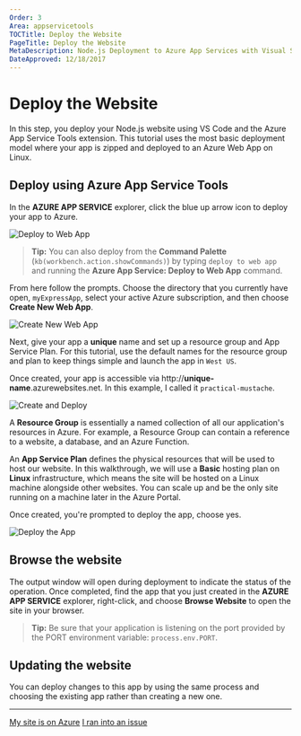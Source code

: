 ```yaml
---
Order: 3
Area: appservicetools
TOCTitle: Deploy the Website
PageTitle: Deploy the Website
MetaDescription: Node.js Deployment to Azure App Services with Visual Studio Code
DateApproved: 12/18/2017
---
```

# Deploy the Website

In this step, you deploy your Node.js website using VS Code and the Azure App Service Tools extension. This tutorial uses the most basic deployment model where your app is zipped and deployed to an Azure Web App on Linux.

## Deploy using Azure App Service Tools

In the **AZURE APP SERVICE** explorer, click the blue up arrow icon to deploy your app to Azure.

![Deploy to Web App](images/app-service-extension/deploy.png)

> **Tip:** You can also deploy from the **Command Palette** (`kb(workbench.action.showCommands)`) by typing `deploy to web app` and running the **Azure App Service: Deploy to Web App** command.

From here follow the prompts. Choose the directory that you currently have open, `myExpressApp`, select your active Azure subscription, and then choose **Create New Web App**.

![Create New Web App](images/app-service-extension/create-app.png)

Next, give your app a **unique** name and set up a resource group and App Service Plan. For this tutorial, use the default names for the resource group and plan to keep things simple and launch the app in `West US`.

Once created, your app is accessible via http://**unique-name**.azurewebsites.net. In this example, I called it `practical-mustache`.

![Create and Deploy](images/app-service-extension/create.gif)

A **Resource Group** is essentially a named collection of all our application's resources in Azure. For example, a Resource Group can contain a reference to a website, a database, and an Azure Function.

An **App Service Plan** defines the physical resources that will be used to host our website. In this walkthrough, we will use a **Basic** hosting plan on **Linux** infrastructure, which means the site will be hosted on a Linux machine alongside other websites. You can scale up and be the only site running on a machine later in the Azure Portal.

Once created, you're prompted to deploy the app, choose yes.

![Deploy the App](images/app-service-extension/deploy-prompt.png)

## Browse the website

The output window will open during deployment to indicate the status of the operation. Once completed, find the app that you just created in the **AZURE APP SERVICE** explorer, right-click, and choose **Browse Website** to open the site in your browser.

> **Tip:** Be sure that your application is listening on the port provided by the PORT environment variable: `process.env.PORT`.

## Updating the website

You can deploy changes to this app by using the same process and choosing the existing app rather than creating a new one.

----

<a class="tutorial-next-btn" href="/tutorials/app-service-extension/tailing-logs">My site is on Azure</a> <a class="tutorial-feedback-btn" onclick="reportIssue('node-deployment-azureappservice', 'deploy-app')" href="javascript:void(0)">I ran into an issue</a>
